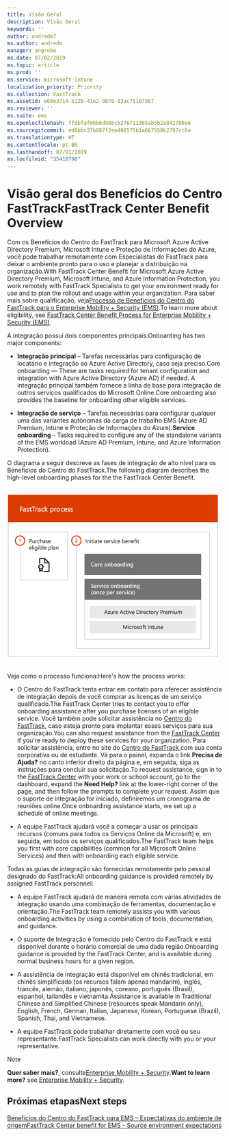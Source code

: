 ```yaml
---
title: Visão Geral
description: Visão Geral
keywords: ''
author: andredm7
ms.author: andredm
manager: angrobe
ms.date: 07/02/2019
ms.topic: article
ms.prod: ''
ms.service: microsoft-intune
localization_priority: Priority
ms.collection: FastTrack
ms.assetid: e60e3714-5120-41e2-9878-83ac75107967
ms.reviewer: ''
ms.suite: ems
ms.openlocfilehash: ffdbfaf06b6d96bc5276711385ab5b2a0427b6e6
ms.sourcegitcommit: ed0bbc37b887f2ea408575b1a667550b2797cc0a
ms.translationtype: HT
ms.contentlocale: pt-BR
ms.lasthandoff: 07/01/2019
ms.locfileid: "35410798"
---
```

# <a name="fasttrack-center-benefit-overview"></a><span data-ttu-id="015a8-103">Visão geral dos Benefícios do Centro FastTrack</span><span class="sxs-lookup"><span data-stu-id="015a8-103">FastTrack Center Benefit Overview</span></span>

<span data-ttu-id="015a8-104">Com os Benefícios do Centro do FastTrack para Microsoft Azure Active Directory Premium, Microsoft Intune e Proteção de Informações do Azure, você pode trabalhar remotamente com Especialistas do FastTrack para deixar o ambiente pronto para o uso e planejar a distribuição na organização.</span><span class="sxs-lookup"><span data-stu-id="015a8-104">With FastTrack Center Benefit for Microsoft Azure Active Directory Premium, Microsoft Intune, and Azure Information Protection, you work remotely with FastTrack Specialists to get your environment ready for use and to plan the rollout and usage within your organization.</span></span> <span data-ttu-id="015a8-105">Para saber mais sobre qualificação, veja[Processo de Benefícios do Centro do FastTrack para o Enterprise Mobility + Security (EMS)](EMS-fasttrack-process.md).</span><span class="sxs-lookup"><span data-stu-id="015a8-105">To learn more about eligibility, see [FastTrack Center Benefit Process for Enterprise Mobility + Security (EMS)](EMS-fasttrack-process.md).</span></span>

<span data-ttu-id="015a8-106">A integração possui dois componentes principais:</span><span class="sxs-lookup"><span data-stu-id="015a8-106">Onboarding has two major components:</span></span>

-   <span data-ttu-id="015a8-107">**Integração principal** – Tarefas necessárias para configuração de locatário e integração ao Azure Active Directory, caso seja preciso.</span><span class="sxs-lookup"><span data-stu-id="015a8-107">Core onboarding — These are tasks required for tenant configuration and integration with Azure Active Directory (Azure AD) if needed.</span></span> <span data-ttu-id="015a8-108">A integração principal também fornece a linha de base para integração de outros serviços qualificados do Microsoft Online.</span><span class="sxs-lookup"><span data-stu-id="015a8-108">Core onboarding also provides the baseline for onboarding other eligible services.</span></span>

-   <span data-ttu-id="015a8-109">**Integração de serviço** – Tarefas necessárias para configurar qualquer uma das variantes autônomas da carga de trabalho EMS (Azure AD Premium, Intune e Proteção de Informações do Azure).</span><span class="sxs-lookup"><span data-stu-id="015a8-109">**Service onboarding** - Tasks required to configure any of the standalone variants of the EMS workload (Azure AD Premium, Intune, and Azure Information Protection).</span></span>

<span data-ttu-id="015a8-110">O diagrama a seguir descreve as fases de integração de alto nível para os Benefícios do Centro do FastTrack.</span><span class="sxs-lookup"><span data-stu-id="015a8-110">The following diagram describes the high-level onboarding phases for the the FastTrack Center Benefit.</span></span>

![As fases de integração de alto nível do uso dos Benefícios do Centro do FastTrack](./media/ft-onboarding-process.png)

<span data-ttu-id="015a8-112">Veja como o processo funciona:</span><span class="sxs-lookup"><span data-stu-id="015a8-112">Here's how the process works:</span></span>

- <span data-ttu-id="015a8-113">O Centro do FastTrack tenta entrar em contato para oferecer assistência de integração depois de você comprar as licenças de um serviço qualificado.</span><span class="sxs-lookup"><span data-stu-id="015a8-113">The FastTrack Center tries to contact you to offer onboarding assistance after you purchase licenses of an eligible service.</span></span> <span data-ttu-id="015a8-114">Você também pode solicitar assistência no [Centro do FastTrack](https://go.microsoft.com/fwlink/?linkid=780698), caso esteja pronto para implantar esses serviços para sua organização.</span><span class="sxs-lookup"><span data-stu-id="015a8-114">You can also request assistance from the [FastTrack Center](https://go.microsoft.com/fwlink/?linkid=780698) if you're ready to deploy these services for your organization.</span></span> <span data-ttu-id="015a8-115">Para solicitar assistência, entre no site do [Centro do FastTrack ](https://go.microsoft.com/fwlink/?linkid=780698) com sua conta corporativa ou de estudante. Vá para o painel, expanda o link **Precisa de Ajuda?** no canto inferior direito da página e, em seguida, siga as instruções para concluir sua solicitação.</span><span class="sxs-lookup"><span data-stu-id="015a8-115">To request assistance, sign in to the [FastTrack Center](https://go.microsoft.com/fwlink/?linkid=780698) with your work or school account, go to the dashboard, expand the **Need Help?** link at the lower-right corner of the page, and then follow the prompts to complete your request.</span></span> <span data-ttu-id="015a8-116">Assim que o suporte de integração for iniciado, definiremos um cronograma de reuniões online.</span><span class="sxs-lookup"><span data-stu-id="015a8-116">Once onboarding assistance starts, we set up a schedule of online meetings.</span></span>

-   <span data-ttu-id="015a8-117">A equipe FastTrack ajudará você a começar a usar os principais recursos (comuns para todos os Serviços Online da Microsoft) e, em seguida, em todos os serviços qualificados.</span><span class="sxs-lookup"><span data-stu-id="015a8-117">The FastTrack team helps you first with core capabilities (common for all Microsoft Online Services) and then with onboarding each eligible service.</span></span>

<span data-ttu-id="015a8-118">Todas as guias de integração são fornecidas remotamente pelo pessoal designado do FastTrack:</span><span class="sxs-lookup"><span data-stu-id="015a8-118">All onboarding guidance is provided remotely by assigned FastTrack personnel:</span></span>

-   <span data-ttu-id="015a8-119">A equipe FastTrack ajudará de maneira remota com várias atividades de integração usando uma combinação de ferramentas, documentação e orientação.</span><span class="sxs-lookup"><span data-stu-id="015a8-119">The FastTrack team remotely assists you with various onboarding activities by using a combination of tools, documentation, and guidance.</span></span>

-   <span data-ttu-id="015a8-120">O suporte de Integração é fornecido pelo Centro do FastTrack e está disponível durante o horário comercial de uma dada região.</span><span class="sxs-lookup"><span data-stu-id="015a8-120">Onboarding guidance is provided by the FastTrack Center, and is available during normal business hours for a given region.</span></span>

-   <span data-ttu-id="015a8-121">A assistência de integração está disponível em chinês tradicional, em chinês simplificado (os recursos falam apenas mandarim), inglês, francês, alemão, italiano, japonês, coreano, português (Brasil), espanhol, tailandês e vietnamita.</span><span class="sxs-lookup"><span data-stu-id="015a8-121">Assistance is available in Traditional Chinese and Simplified Chinese (resources speak Mandarin only), English, French, German, Italian, Japanese, Korean, Portuguese (Brazil), Spanish, Thai, and Vietnamese.</span></span>

-   <span data-ttu-id="015a8-122">A equipe FastTrack pode trabalhar diretamente com você ou seu representante.</span><span class="sxs-lookup"><span data-stu-id="015a8-122">FastTrack Specialists can work directly with you or your representative.</span></span>

> [!NOTE]
> <span data-ttu-id="015a8-123">**Quer saber mais?**, consulte[Enterprise Mobility + Security](https://www.microsoft.com/cloud-platform/enterprise-mobility).</span><span class="sxs-lookup"><span data-stu-id="015a8-123">**Want to learn more?** see [Enterprise Mobility + Security](https://www.microsoft.com/cloud-platform/enterprise-mobility).</span></span>

## <a name="next-steps"></a><span data-ttu-id="015a8-124">Próximas etapas</span><span class="sxs-lookup"><span data-stu-id="015a8-124">Next steps</span></span>

[<span data-ttu-id="015a8-125">Benefícios do Centro do FastTrack para EMS – Expectativas do ambiente de origem</span><span class="sxs-lookup"><span data-stu-id="015a8-125">FastTrack Center benefit for EMS - Source environment expectations</span></span>](EMS-source-environment-expectations.md)
